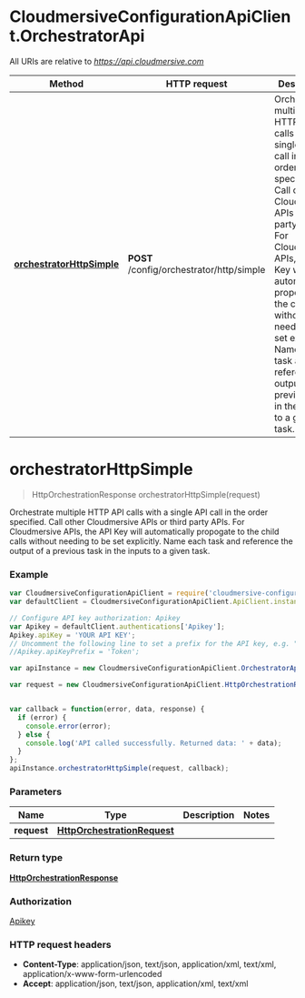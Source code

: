 # CloudmersiveConfigurationApiClient.OrchestratorApi

All URIs are relative to *https://api.cloudmersive.com*

Method | HTTP request | Description
------------- | ------------- | -------------
[**orchestratorHttpSimple**](OrchestratorApi.md#orchestratorHttpSimple) | **POST** /config/orchestrator/http/simple | Orchestrate multiple HTTP API calls with a single API call in the order specified.  Call other Cloudmersive APIs or third party APIs.  For Cloudmersive APIs, the API Key will automatically propogate to the child calls without needing to be set explicitly.  Name each task and reference the output of a previous task in the inputs to a given task.


<a name="orchestratorHttpSimple"></a>
# **orchestratorHttpSimple**
> HttpOrchestrationResponse orchestratorHttpSimple(request)

Orchestrate multiple HTTP API calls with a single API call in the order specified.  Call other Cloudmersive APIs or third party APIs.  For Cloudmersive APIs, the API Key will automatically propogate to the child calls without needing to be set explicitly.  Name each task and reference the output of a previous task in the inputs to a given task.

### Example
```javascript
var CloudmersiveConfigurationApiClient = require('cloudmersive-configuration-api-client');
var defaultClient = CloudmersiveConfigurationApiClient.ApiClient.instance;

// Configure API key authorization: Apikey
var Apikey = defaultClient.authentications['Apikey'];
Apikey.apiKey = 'YOUR API KEY';
// Uncomment the following line to set a prefix for the API key, e.g. "Token" (defaults to null)
//Apikey.apiKeyPrefix = 'Token';

var apiInstance = new CloudmersiveConfigurationApiClient.OrchestratorApi();

var request = new CloudmersiveConfigurationApiClient.HttpOrchestrationRequest(); // HttpOrchestrationRequest | 


var callback = function(error, data, response) {
  if (error) {
    console.error(error);
  } else {
    console.log('API called successfully. Returned data: ' + data);
  }
};
apiInstance.orchestratorHttpSimple(request, callback);
```

### Parameters

Name | Type | Description  | Notes
------------- | ------------- | ------------- | -------------
 **request** | [**HttpOrchestrationRequest**](HttpOrchestrationRequest.md)|  | 

### Return type

[**HttpOrchestrationResponse**](HttpOrchestrationResponse.md)

### Authorization

[Apikey](../README.md#Apikey)

### HTTP request headers

 - **Content-Type**: application/json, text/json, application/xml, text/xml, application/x-www-form-urlencoded
 - **Accept**: application/json, text/json, application/xml, text/xml


